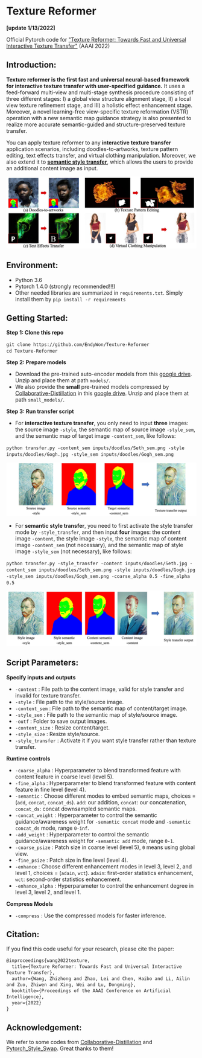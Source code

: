 # Texture Reformer
**[update 1/13/2022]**

Official Pytorch code for ["Texture Reformer: Towards Fast and Universal Interactive Texture Transfer"](https://arxiv.org/abs/2112.02788) (AAAI 2022)

## Introduction:

**Texture reformer is the first fast and universal neural-based framework for interactive texture transfer with user-specified guidance.** It uses a feed-forward multi-view and multi-stage synthesis procedure consisting of three different stages: I) a global view structure alignment stage, II) a local view texture refinement stage, and III) a holistic effect enhancement stage. Moreover, a novel learning-free view-specific texture reformation (VSTR) operation with a new semantic map guidance strategy is also presented to realize more accurate semantic-guided and structure-preserved texture transfer. 

You can apply texture reformer to any **interactive texture transfer** application scenarios, including doodles-to-artworks, texture pattern editing, text effects transfer, and virtual clothing manipulation. Moreover, we also extend it to [**semantic style transfer**](https://arxiv.org/pdf/1603.01768.pdf), which allows the users to provide an additional content image as input.

![show](https://github.com/EndyWon/Texture-Reformer/blob/main/figures/teaser.jpg)

## Environment:
- Python 3.6
- Pytorch 1.4.0 (strongly recommended!!!)
- Other needed libraries are summarized in `requirements.txt`. Simply install them by `pip install -r requirements`

## Getting Started:
**Step 1: Clone this repo**

`git clone https://github.com/EndyWon/Texture-Reformer`  
`cd Texture-Reformer`

**Step 2: Prepare models**

- Download the pre-trained auto-encoder models from this [google drive](https://drive.google.com/file/d/13n_YJ6J8lIvF-liWFeJY35nXsZM-5vTZ/view?usp=sharing). Unzip and place them at path `models/`.
- We also provide the **small** pre-trained models compressed by [Collaborative-Distillation](https://github.com/MingSun-Tse/Collaborative-Distillation) in this [google drive](https://drive.google.com/file/d/1RkDJs6Hv7FQ-vdw9B9qDzrzq8l79dABS/view?usp=sharing). Unzip and place them at path `small_models/`.

**Step 3: Run transfer script**

- For **interactive texture transfer**, you only need to input **three** images: the source image `-style`, the semantic map of source image `-style_sem`, and the semantic map of target image `-content_sem`, like follows:

`python transfer.py -content_sem inputs/doodles/Seth_sem.png -style inputs/doodles/Gogh.jpg -style_sem inputs/doodles/Gogh_sem.png`

![show](https://github.com/EndyWon/Texture-Reformer/blob/main/figures/texture_transfer.jpg)

- For **semantic style transfer**, you need to first activate the style transfer mode by `-style_transfer`, and then input **four** images: the content image `-content`, the style image `-style`, the semantic map of content image `-content_sem` (not necessary), and the semantic map of style image `-style_sem` (not necessary), like follows:

`python transfer.py -style_transfer -content inputs/doodles/Seth.jpg -content_sem inputs/doodles/Seth_sem.png -style inputs/doodles/Gogh.jpg -style_sem inputs/doodles/Gogh_sem.png -coarse_alpha 0.5 -fine_alpha 0.5`

![show](https://github.com/EndyWon/Texture-Reformer/blob/main/figures/style_transfer.jpg)


## Script Parameters:

**Specify inputs and outputs**

- `-content` : File path to the content image, valid for style transfer and invalid for texture transfer.
- `-style` : File path to the style/source image.
- `-content_sem` : File path to the semantic map of content/target image.
- `-style_sem` : File path to the semantic map of style/source image.
- `-outf` : Folder to save output images.
- `-content_size` : Resize content/target.
- `-style_size` : Resize style/source.
- `-style_transfer` : Activate it if you want style transfer rather than texture transfer.

**Runtime controls**

- `-coarse_alpha` : Hyperparameter to blend transformed feature with content feature in coarse level (level 5).
- `-fine_alpha` : Hyperparameter to blend transformed feature with content feature in fine level (level 4).
- `-semantic` : Choose different modes to embed semantic maps, choices = (`add`, `concat`, `concat_ds`). `add`: our addition, `concat`: our concatenation, `concat_ds`: concat downsampled semantic maps.
- `-concat_weight` : Hyperparameter to control the semantic guidance/awareness weight for `-semantic concat` mode and `-semantic concat_ds` mode, range `0-inf`.
- `-add_weight` : Hyperparameter to control the semantic guidance/awareness weight for `-semantic add` mode, range `0-1`.
- `-coarse_psize` : Patch size in coarse level (level 5), `0` means using global view.
- `-fine_psize` : Patch size in fine level (level 4).
- `-enhance` : Choose different enhancement modes in level 3, level 2, and level 1, choices = (`adain`, `wct`). `adain`: first-order statistics enhancement, `wct`: second-order statistics enhancement.
- `-enhance_alpha` : Hyperparameter to control the enhancement degree in level 3, level 2, and level 1.

**Compress Models**
- `-compress` : Use the compressed models for faster inference.


## Citation:

If you find this code useful for your research, please cite the paper:

```
@inproceedings{wang2022texture,
  title={Texture Reformer: Towards Fast and Universal Interactive Texture Transfer},
  author={Wang, Zhizhong and Zhao, Lei and Chen, Haibo and Li, Ailin and Zuo, Zhiwen and Xing, Wei and Lu, Dongming},
  booktitle={Proceedings of the AAAI Conference on Artificial Intelligence},
  year={2022}
}
```

## Acknowledgement:

We refer to some codes from [Collaborative-Distillation](https://github.com/MingSun-Tse/Collaborative-Distillation) and [Pytorch_Style_Swap](https://github.com/irasin/Pytorch_Style_Swap). Great thanks to them!
